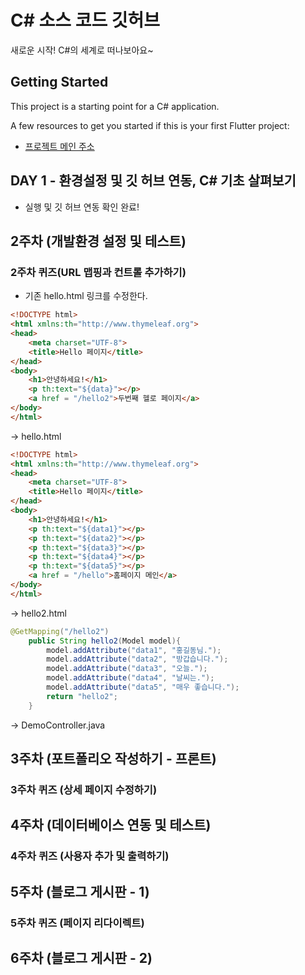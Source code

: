 # C# 소스 코드 깃허브

새로운 시작! C#의 세계로 떠나보아요~

## Getting Started

This project is a starting point for a C# application.

A few resources to get you started if this is your first Flutter project:

- [프로젝트 메인 주소](https://github.com/Minju0980/SPRING_20240980)

## DAY 1 - 환경설정 및 깃 허브 연동, C# 기초 살펴보기

- 실행 및 깃 허브 연동 확인 완료!

## 2주차 (개발환경 설정 및 테스트)

### 2주차 퀴즈(URL 맵핑과 컨트롤 추가하기)

- 기존 hello.html 링크를 수정한다.

```html
<!DOCTYPE html>
<html xmlns:th="http://www.thymeleaf.org">
<head>
    <meta charset="UTF-8">
    <title>Hello 페이지</title>
</head>
<body>
    <h1>안녕하세요!</h1>
    <p th:text="${data}"></p>
    <a href = "/hello2">두번째 헬로 페이지</a>
</body>
</html>
```
-> hello.html


```html
<!DOCTYPE html>
<html xmlns:th="http://www.thymeleaf.org">
<head>
    <meta charset="UTF-8">
    <title>Hello 페이지</title>
</head>
<body>
    <h1>안녕하세요!</h1>
    <p th:text="${data1}"></p>
    <p th:text="${data2}"></p>
    <p th:text="${data3}"></p>
    <p th:text="${data4}"></p>
    <p th:text="${data5}"></p>
    <a href = "/hello">홈페이지 메인</a>
</body>
</html>
```

-> hello2.html

```java
@GetMapping("/hello2")
    public String hello2(Model model){
        model.addAttribute("data1", "홍길동님.");
        model.addAttribute("data2", "방갑습니다.");
        model.addAttribute("data3", "오늘.");
        model.addAttribute("data4", "날씨는.");
        model.addAttribute("data5", "매우 좋습니다.");
        return "hello2";
    }
```

-> DemoController.java

## 3주차 (포트폴리오 작성하기 - 프론트)

### 3주차 퀴즈 (상세 페이지 수정하기)

## 4주차 (데이터베이스 연동 및 테스트)

### 4주차 퀴즈 (사용자 추가 및 출력하기)

## 5주차 (블로그 게시판 - 1)

### 5주차 퀴즈 (페이지 리다이렉트)

## 6주차 (블로그 게시판 - 2)
